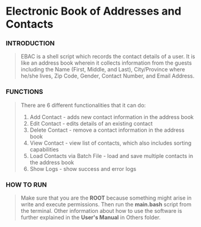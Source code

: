 # Electronic Book of Addresses and Contacts

### INTRODUCTION
> EBAC is a shell script which records the contact details of a user. It is like an address book wherein it collects information from the guests including the Name (First, Middle, and Last), City/Province where he/she lives, Zip Code, Gender, Contact Number, and Email Address.

### FUNCTIONS
> There are 6 different functionalities that it can do:
> 1. Add Contact - adds new contact information in the address book
> 2. Edit Contact - edits details of an existing contact
> 3. Delete Contact - remove a contact information in the address book
> 4. View Contact - view list of contacts, which also includes sorting capabilities
> 5. Load Contacts via Batch File - load and save multiple contacts in the address book 
> 6. Show Logs - show success and error logs

### HOW TO RUN
> Make sure that you are the **ROOT** because something might arise in write and execute permissions. Then run the **main.bash** script from the terminal. Other information about how to use the software is further explained in the **User's Manual** in Others folder.

